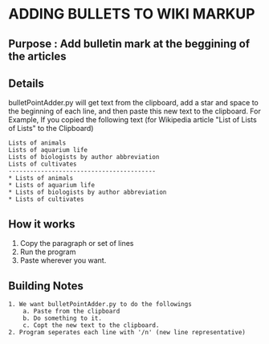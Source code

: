# ADDING BULLETS TO WIKI MARKUP
## Purpose : Add bulletin mark at the beggining of the articles 

## Details 
bulletPointAdder.py will get text from the clipboard, add a star and space to the beginning of each line, and then paste this new text to the clipboard. For Example, If you copied the following text (for Wikipedia article "List of Lists of Lists" to the Clipboard)
    
    Lists of animals
    Lists of aquarium life
    Lists of biologists by author abbreviation
    Lists of cultivates
    -----------------------------------------
    * Lists of animals
    * Lists of aquarium life
    * Lists of biologists by author abbreviation
    * Lists of cultivates

## How it works

1. Copy the paragraph or set of lines
2. Run the program
3. Paste wherever you want.

## Building Notes

    1. We want bulletPointAdder.py to do the followings
        a. Paste from the clipboard
        b. Do something to it.
        c. Copt the new text to the clipboard.
    2. Program seperates each line with '/n' (new line representative)
    
